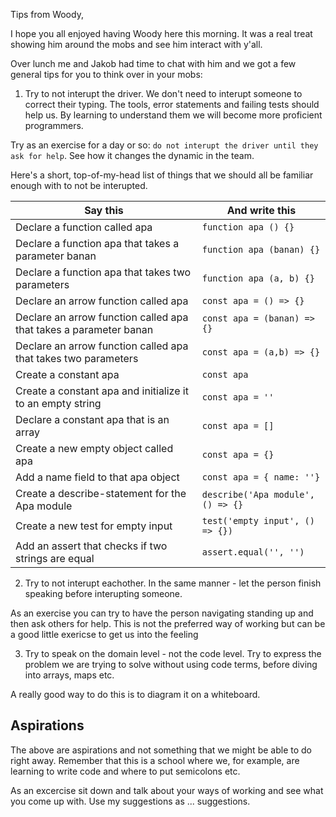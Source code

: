 Tips from Woody,

I hope you all enjoyed having Woody here this morning. It was a real treat showing him around the mobs and see him interact with y'all.

Over lunch me and Jakob had time to chat with him and we got a few general tips for you to think over in your mobs:

1) Try to not interupt the driver. We don't need to interupt someone to correct their typing. The tools, error statements and failing tests should help us. By learning to understand them we will become more proficient programmers.

Try as an exercise for a day or so: `do not interupt the driver until they ask for help`. See how it changes the dynamic in the team.

Here's a short, top-of-my-head list of things that we should all be familiar enough with to not be interupted.

| Say this                                                     | And write this                    |
| ------------------------------------------------------------ | --------------------------------- |
| Declare a function called apa                                | `function apa () {}`              |
| Declare a function apa that takes a parameter banan          | `function apa (banan) {}`         |
| Declare a function apa that takes two parameters             | `function apa (a, b) {}`          |
| Declare an arrow function called apa                         | `const apa = () => {}`            |
| Declare an arrow function called apa that takes a parameter banan | `const apa = (banan) => {}`       |
| Declare an arrow function called apa that takes two parameters | `const apa = (a,b) => {}`         |
| Create a constant apa                                        | `const apa`                       |
| Create a constant apa and initialize it to an empty string   | `const apa = ''`                  |
| Declare a constant apa that is an array                      | `const apa = []`                  |
| Create a new empty object called apa                         | `const apa = {}`                  |
| Add a name field to that apa object                          | `const apa = { name: ''}`         |
| Create a describe-statement for the Apa module               | `describe('Apa module', () => {}` |
| Create a new test for empty input                            | `test('empty input', () => {})`   |
| Add an assert that checks if two strings are equal           | `assert.equal('', '')`            |

2) Try to not interupt eachother. In the same manner - let the person finish speaking before interupting someone.

As an exercise you can try to have the person navigating standing up and then ask others for help. This is not the preferred way of working but can be a good little exericse to get us into the feeling

3) Try to speak on the domain level - not the code level. Try to express the problem we are trying to solve without using code terms, before diving into arrays, maps etc.

A really good way to do this is to diagram it on a whiteboard.

## Aspirations

The above are aspirations and not something that we might be able to do right away. Remember that this is a school where we, for example, are learning to write code and where to put semicolons etc.

As an excercise sit down and talk about your ways of working and see what you come up with. Use my suggestions as ... suggestions.
